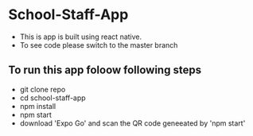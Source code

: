 # School-Staff-App
- This is app is built using react native.
- To see code please switch to the master branch

## To run this app foloow following steps
- git clone repo
- cd school-staff-app
- npm install
- npm start
- download 'Expo Go' and scan the QR code geneeated by 'npm start'
